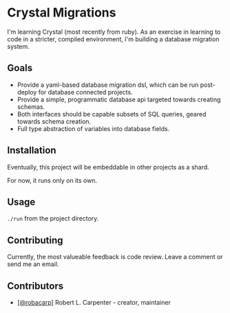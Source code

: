 # Crystal Migrations

I'm learning Crystal (most recently from ruby). As an exercise in learning to code in a stricter, compiled environment, I'm building a database migration system.

## Goals

- Provide a yaml-based database migration dsl, which can be run post-deploy for database connected projects.
- Provide a simple, programmatic database api targeted towards creating schemas.
- Both interfaces should be capable subsets of SQL queries, geared towards schema creation.
- Full type abstraction of variables into database fields.

## Installation

Eventually, this project will be embeddable in other projects as a shard.

For now, it runs only on its own.

## Usage

```./run``` from the project directory.

## Contributing

Currently, the most valueable feedback is code review. Leave a comment or send me an email.

## Contributors

- [[@robacarp]](https://bitbucket.com/robacarp) Robert L. Carpenter - creator, maintainer

